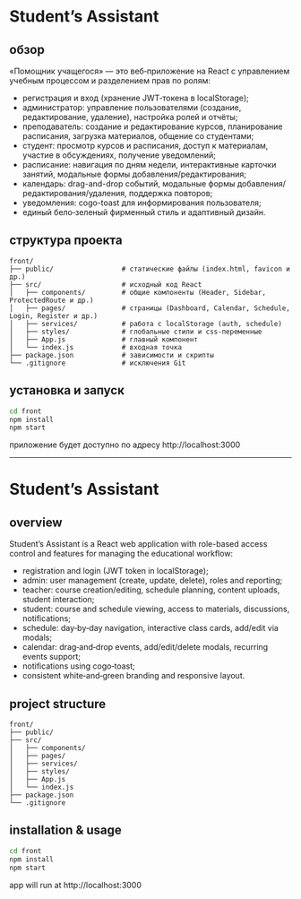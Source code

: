 # Student’s Assistant

## обзор
«Помощник учащегося» — это веб‑приложение на React с управлением учебным процессом и разделением прав по ролям:
- регистрация и вход (хранение JWT‑токена в localStorage);
- администратор: управление пользователями (создание, редактирование, удаление), настройка ролей и отчёты;
- преподаватель: создание и редактирование курсов, планирование расписания, загрузка материалов, общение со студентами;
- студент: просмотр курсов и расписания, доступ к материалам, участие в обсуждениях, получение уведомлений;
- расписание: навигация по дням недели, интерактивные карточки занятий, модальные формы добавления/редактирования;
- календарь: drag-and-drop событий, модальные формы добавления/редактирования/удаления, поддержка повторов;
- уведомления: cogo-toast для информирования пользователя;
- единый бело‑зеленый фирменный стиль и адаптивный дизайн.

## структура проекта
```
front/
├── public/                 # статические файлы (index.html, favicon и др.)
├── src/                    # исходный код React
│   ├── components/         # общие компоненты (Header, Sidebar, ProtectedRoute и др.)
│   ├── pages/              # страницы (Dashboard, Calendar, Schedule, Login, Register и др.)
│   ├── services/           # работа с localStorage (auth, schedule)
│   ├── styles/             # глобальные стили и css-переменные
│   ├── App.js              # главный компонент
│   └── index.js            # входная точка
├── package.json            # зависимости и скрипты
└── .gitignore              # исключения Git
``` 

## установка и запуск
```bash
cd front
npm install
npm start
```
приложение будет доступно по адресу http://localhost:3000

---

# Student’s Assistant

## overview
Student’s Assistant is a React web application with role-based access control and features for managing the educational workflow:
- registration and login (JWT token in localStorage);
- admin: user management (create, update, delete), roles and reporting;
- teacher: course creation/editing, schedule planning, content uploads, student interaction;
- student: course and schedule viewing, access to materials, discussions, notifications;
- schedule: day‑by‑day navigation, interactive class cards, add/edit via modals;
- calendar: drag‑and‑drop events, add/edit/delete modals, recurring events support;
- notifications using cogo‑toast;
- consistent white‑and‑green branding and responsive layout.

## project structure
```
front/
├── public/
├── src/
│   ├── components/
│   ├── pages/
│   ├── services/
│   ├── styles/
│   ├── App.js
│   └── index.js
├── package.json
└── .gitignore
```

## installation & usage
```bash
cd front
npm install
npm start
```
app will run at http://localhost:3000